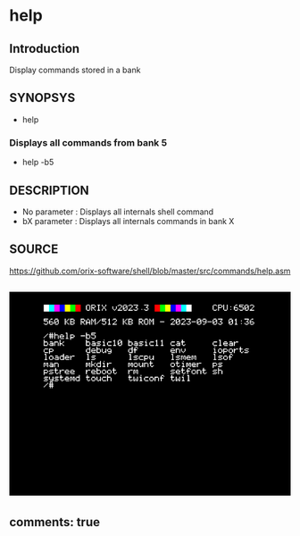 # help

## Introduction

Display commands stored in a bank

## SYNOPSYS

+ help

### Displays all commands from bank 5

+ help -b5

## DESCRIPTION

+ No parameter : Displays all internals shell command
+ bX parameter : Displays all internals commands in bank X

## SOURCE

https://github.com/orix-software/shell/blob/master/src/commands/help.asm

![help screenshot](imgs/help.png)
---
comments: true
---
